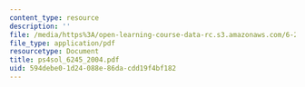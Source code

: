 ```yaml
---
content_type: resource
description: ''
file: /media/https%3A/open-learning-course-data-rc.s3.amazonaws.com/6-245-multivariable-control-systems-spring-2004/594debe01d24088e86dacdd19f4bf182_ps4sol_6245_2004.pdf
file_type: application/pdf
resourcetype: Document
title: ps4sol_6245_2004.pdf
uid: 594debe0-1d24-088e-86da-cdd19f4bf182
---
```

